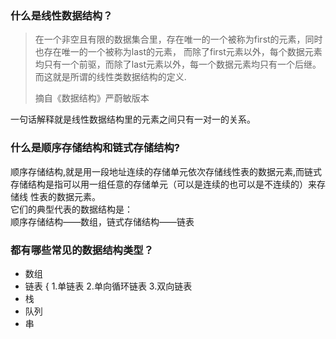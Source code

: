 ### 什么是线性数据结构？
> 在一个非空且有限的数据集合里，存在唯一的一个被称为first的元素，同时也存在唯一的一个被称为last的元素，
> 而除了first元素以外，每个数据元素均只有一个前驱，而除了last元素以外，每一个数据元素均只有一个后继。而这就是所谓的线性类数据结构的定义.
> 
> 摘自《数据结构》严蔚敏版本

一句话解释就是线性数据结构里的元素之间只有一对一的关系。

### 什么是顺序存储结构和链式存储结构?
顺序存储结构,就是用一段地址连续的存储单元依次存储线性表的数据元素,而链式存储结构是指可以用一组任意的存储单元（可以是连续的也可以是不连续的）来存储线
性表的数据元素。<br>
它们的典型代表的数据结构是：<br>
顺序存储结构——数组，链式存储结构——链表

### 都有哪些常见的数据结构类型？
- 数组
- 链表 { 1.单链表 2.单向循环链表 3.双向链表
- 栈
- 队列
- 串

